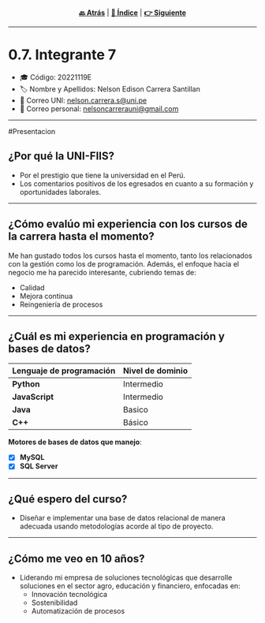 <div align="center">
 

[**🔙 Atrás**](../0.0/0.0.md) | [**📜 Índice**](../../README.md) | [**👉 Siguiente**](../0.2/0.2.md)

</div>
<hr>


# 0.7. Integrante 7

- 🎓 Código: 20221119E
- 🏷️ Nombre y Apellidos: Nelson Edison Carrera Santillan
- 📧 Correo UNI: nelson.carrera.s@uni.pe
- 📩 Correo personal: nelsoncarrerauni@gmail.com
---

#Presentacion
## ¿Por qué la UNI-FIIS?

- Por el prestigio que tiene la universidad en el Perú.
- Los comentarios positivos de los egresados en cuanto a su formación y oportunidades laborales.

---

## ¿Cómo evalúo mi experiencia con los cursos de la carrera hasta el momento?

Me han gustado todos los cursos hasta el momento, tanto los relacionados con la gestión como los de programación. Además, el enfoque hacia el negocio me ha parecido interesante, cubriendo temas de:

- Calidad
- Mejora continua
- Reingeniería de procesos

---

## ¿Cuál es mi experiencia en programación y bases de datos?

| Lenguaje de programación | Nivel de dominio |
| ------------------------ | ---------------- |
| **Python**               | Intermedio       |
| **JavaScript**           | Intermedio       |
| **Java**                 | Basico           |
| **C++**                  | Básico           |

**Motores de bases de datos que manejo**:

- [x] **MySQL**
- [x] **SQL Server**

---

## ¿Qué espero del curso?

- Diseñar e implementar una base de datos relacional de manera adecuada usando metodologías acorde al tipo de proyecto.

---

## ¿Cómo me veo en 10 años?

- Liderando mi empresa de soluciones tecnológicas que desarrolle soluciones en el sector agro, educación y financiero, enfocadas en:
  - Innovación tecnológica
  - Sostenibilidad
  - Automatización de procesos
